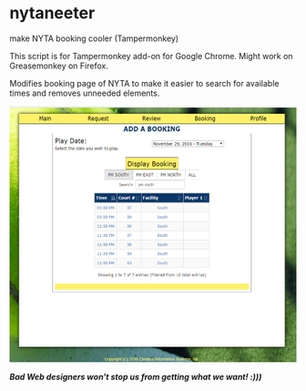# nytaneeter
make NYTA booking cooler (Tampermonkey)

This script is for Tampermonkey add-on for Google Chrome.
Might work on Greasemonkey on Firefox.

Modifies booking page of NYTA to make it easier to search for available times and removes unneeded elements.

<img height="450" src="booking_screen.png">

***Bad Web designers won't stop us from getting what we want! :)))***
